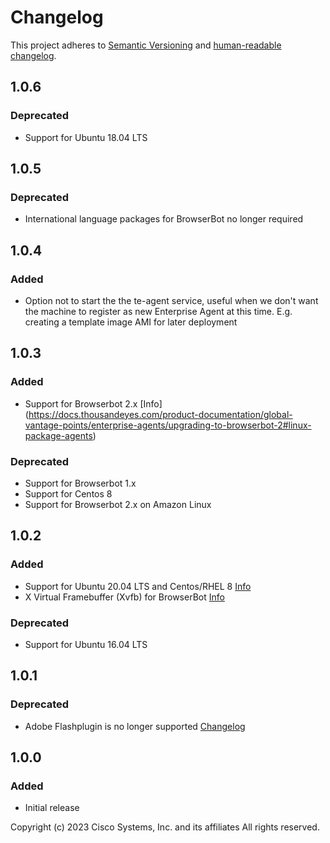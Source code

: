 # Changelog

This project adheres to [Semantic Versioning](https://semver.org/spec/v2.0.0.html)
and [human-readable changelog](https://keepachangelog.com/en/1.0.0/).

## 1.0.6
### Deprecated
- Support for Ubuntu 18.04 LTS

## 1.0.5
### Deprecated

- International language packages for BrowserBot no longer required

## 1.0.4
### Added

- Option not to start the the te-agent service, useful when we don't want the machine to register as new Enterprise Agent at this time. E.g. creating a template image AMI for later deployment

## 1.0.3
### Added

- Support for Browserbot 2.x [Info] (https://docs.thousandeyes.com/product-documentation/global-vantage-points/enterprise-agents/upgrading-to-browserbot-2#linux-package-agents)

### Deprecated

- Support for Browserbot 1.x
- Support for Centos 8
- Support for Browserbot 2.x on Amazon Linux

## 1.0.2
### Added

- Support for Ubuntu 20.04 LTS and Centos/RHEL 8 [Info](https://docs.thousandeyes.com/product-documentation/global-vantage-points/enterprise-agents/installing/supported-enterprise-agent-operating-systems#supported-linux-operating-systems)
- X Virtual Framebuffer (Xvfb) for BrowserBot [Info](https://docs.thousandeyes.com/product-documentation/global-vantage-points/enterprise-agents/configuring/installing-te-xvfb-on-enterprise-agents)

### Deprecated

- Support for Ubuntu 16.04 LTS

## 1.0.1

### Deprecated

- Adobe Flashplugin is no longer supported [Changelog](https://docs.thousandeyes.com/whats-new/changelog#2020-04-01)

## 1.0.0

### Added

- Initial release

Copyright (c) 2023 Cisco Systems, Inc. and its affiliates
All rights reserved.
